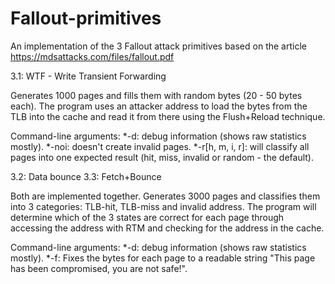 # Fallout-primitives

An implementation of the 3 Fallout attack primitives based on the article https://mdsattacks.com/files/fallout.pdf

3.1: WTF - Write Transient Forwarding

Generates 1000 pages and fills them with random bytes (20 - 50 bytes each).
The program uses an attacker address to load the bytes from the TLB into the cache and read it from there using the Flush+Reload technique.

Command-line arguments:
*-d: debug information (shows raw statistics mostly).
*-noi: doesn't create invalid pages.
*-r[h, m, i, r]: will classify all pages into one expected result (hit, miss, invalid or random - the default).

3.2: Data bounce
3.3: Fetch+Bounce

Both are implemented together.
Generates 3000 pages and classifies them into 3 categories: TLB-hit, TLB-miss and invalid address.
The program will determine which of the 3 states are correct for each page through accessing the address with RTM and checking for the address in the cache.

Command-line arguments:
*-d: debug information (shows raw statistics mostly).
*-f: Fixes the bytes for each page to a readable string "This page has been compromised, you are not safe!".





